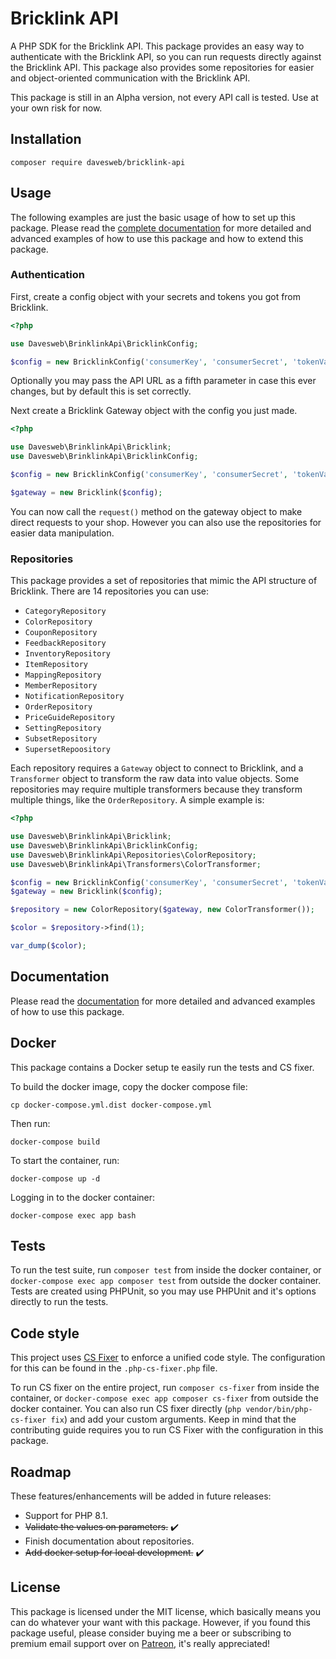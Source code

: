 # Bricklink API

A PHP SDK for the Bricklink API. This package provides an easy way to authenticate with the Bricklink API, so you can run 
requests directly against the Bricklink API. This package also provides some repositories for easier and object-oriented 
communication with the Bricklink API.

This package is still in an Alpha version, not every API call is tested. Use at your own risk for now.

## Installation

`composer require davesweb/bricklink-api`

## Usage

The following examples are just the basic usage of how to set up this package. Please read the 
[complete documentation](https://davesweb.github.io/bricklink-api/) for more detailed and advanced examples of how to 
use this package and how to extend this package.

### Authentication

First, create a config object with your secrets and tokens you got from Bricklink.

```php
<?php

use Davesweb\BrinklinkApi\BricklinkConfig;

$config = new BricklinkConfig('consumerKey', 'consumerSecret', 'tokenValue', 'tokenSecret');
```

Optionally you may pass the API URL as a fifth parameter in case this ever changes, but by default this is set 
correctly.

Next create a Bricklink Gateway object with the config you just made.

```php
<?php

use Davesweb\BrinklinkApi\Bricklink;
use Davesweb\BrinklinkApi\BricklinkConfig;

$config = new BricklinkConfig('consumerKey', 'consumerSecret', 'tokenValue', 'tokenSecret');

$gateway = new Bricklink($config);
```

You can now call the `request()` method on the gateway object to make direct requests to your shop. However you can also
use the repositories for easier data manipulation.

### Repositories

This package provides a set of repositories that mimic the API structure of Bricklink. There are 14 repositories you can use:

- `CategoryRepository`
- `ColorRepository`
- `CouponRepository`
- `FeedbackRepository`
- `InventoryRepository`
- `ItemRepository`
- `MappingRepository`
- `MemberRepository`
- `NotificationRepository`
- `OrderRepository`
- `PriceGuideRepository`
- `SettingRepository`
- `SubsetRepository`
- `SupersetRepoository`

Each repository requires a `Gateway` object to connect to Bricklink, and a `Transformer` object to transform the raw 
data into value objects. Some repositories may require multiple transformers because they transform multiple things, 
like the `OrderRepository`. A simple example is:

```php
<?php

use Davesweb\BrinklinkApi\Bricklink;
use Davesweb\BrinklinkApi\BricklinkConfig;
use Davesweb\BrinklinkApi\Repositories\ColorRepository;
use Davesweb\BrinklinkApi\Transformers\ColorTransformer;

$config = new BricklinkConfig('consumerKey', 'consumerSecret', 'tokenValue', 'tokenSecret');
$gateway = new Bricklink($config);

$repository = new ColorRepository($gateway, new ColorTransformer());

$color = $repository->find(1);

var_dump($color);
```

## Documentation

Please read the [documentation](https://davesweb.github.io/bricklink-api/) for more detailed and advanced examples 
of how to use this package.

## Docker

This package contains a Docker setup te easily run the tests and CS fixer.

To build the docker image, copy the docker compose file:

`cp docker-compose.yml.dist docker-compose.yml`

Then run:

`docker-compose build`

To start the container, run: 

`docker-compose up -d`

Logging in to the docker container:

`docker-compose exec app bash`

## Tests

To run the test suite, run `composer test` from inside the docker container, or `docker-compose exec app composer test` 
from outside the docker container. Tests are created using PHPUnit, so you may use PHPUnit and it's options directly to 
run the tests.

## Code style

This project uses [CS Fixer](https://github.com/FriendsOfPHP/PHP-CS-Fixer) to enforce a unified code style. The 
configuration for this can be found in the `.php-cs-fixer.php` file.

To run CS fixer on the entire project, run `composer cs-fixer` from inside the container, or 
`docker-compose exec app composer cs-fixer` from outside the docker container. You can also run CS fixer directly 
(`php vendor/bin/php-cs-fixer fix`) and add your custom arguments. Keep in mind that the contributing guide 
requires you to run CS Fixer with the configuration in this package.

## Roadmap

These features/enhancements will be added in future releases:

- Support for PHP 8.1.
- ~~Validate the values on parameters.~~ ✔️
- Finish documentation about repositories.
- ~~Add docker setup for local development.~~ ✔️

## License

This package is licensed under the MIT license, which basically means you can do whatever your want with this package. However, if you found this package useful, please consider buying me a beer or subscribing to premium email support over on [Patreon](https://www.patreon.com/davesweb), it's really appreciated!
